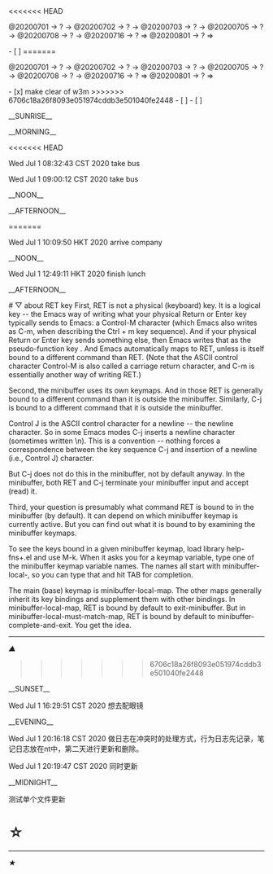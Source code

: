 <link rel="stylesheet"  type="text/css" href="s-activity.css"/>
<<<<<<< HEAD
<p class=todo>@20200701 → ? → @20200702 → ? → @20200703 → ? → @20200705 → ? → @20200708 → ? → @20200716 → ? ⇒ @20200801 → ? ⇒ </p>
- [ ]    
=======
<p class="todo">@20200701 → ? → @20200702 → ? → @20200703 → ? → @20200705 → ? → @20200708 → ? → @20200716 → ? ⇒ @20200801 → ? ⇒ </p>
- [x] make clear of w3m    
>>>>>>> 6706c18a26f8093e051974cddb3e501040fe2448
- [ ]    
- [ ]    

<p class="tb">__SUNRISE__</p>
<p class="tb">__MORNING__</p>
<<<<<<< HEAD
<p class="ac">Wed Jul  1 08:32:43 CST 2020 take bus</p>
<p class="ac">Wed Jul  1 09:00:12 CST 2020 take bus</p>
<p class="tb">__NOON__</p>
<p class="tb">__AFTERNOON__</p>
=======
<p class="ac">Wed Jul  1 10:09:50 HKT 2020 arrive company</p>
<p class="tb">__NOON__</p>
<p class="ac">Wed Jul  1 12:49:11 HKT 2020 finish lunch</p>
<p class="tb">__AFTERNOON__</p>
# ▽  about RET key 
First, RET is not a physical (keyboard) key. It is a logical key -- the Emacs way of writing what your physical Return or Enter key
typically sends to Emacs: a Control-M character (which Emacs also writes as C-m, when describing the Ctrl + m key sequence). And if your
physical Return or Enter key sends something else, then Emacs writes that as the pseudo-function key <return>. And Emacs automatically maps
<return> to RET, unless <return> is itself bound to a different command than RET. (Note that the ASCII control character Control-M is also
called a carriage return character, and C-m is essentially another way of writing RET.)

Second, the minibuffer uses its own keymaps. And in those RET is generally bound to a different command than it is outside the minibuffer.
Similarly, C-j is bound to a different command that it is outside the minibuffer.

Control J is the ASCII control character for a newline -- the newline character. So in some Emacs modes C-j inserts a newline character
(sometimes written \n). This is a convention -- nothing forces a correspondence between the key sequence C-j and insertion of a newline
(i.e., Control J) character.

But C-j does not do this in the minibuffer, not by default anyway. In the minibuffer, both RET and C-j terminate your minibuffer input and
accept (read) it.

Third, your question is presumably what command RET is bound to in the minibuffer (by default). It can depend on which minibuffer keymap is
currently active. But you can find out what it is bound to by examining the minibuffer keymaps.

To see the keys bound in a given minibuffer keymap, load library help-fns+.el and use M-k. When it asks you for a keymap variable, type one
of the minibuffer keymap variable names. The names all start with minibuffer-local-, so you can type that and hit TAB for completion.

The main (base) keymap is minibuffer-local-map. The other maps generally inherit its key bindings and supplement them with other bindings.
In minibuffer-local-map, RET is bound by default to exit-minibuffer. But in minibuffer-local-must-match-map, RET is bound by default to
minibuffer-complete-and-exit. You get the idea.

---
_▲_
>>>>>>> 6706c18a26f8093e051974cddb3e501040fe2448
<p class="tb">__SUNSET__</p>
<p class="ac">Wed Jul  1 16:29:51 CST 2020 想去配眼镜</p>
<p class="tb">__EVENING__</p>
<p class="ac">Wed Jul  1 20:16:18 CST 2020 做日志在冲突时的处理方式，行为日志先记录，笔记日志放在nt中，第二天进行更新和删除。</p>
<p class="ac">Wed Jul  1 20:19:47 CST 2020 同时更新</p>
<p class="tb">__MIDNIGHT__</p>
测试单个文件更新

# ☆   

---
_★_
